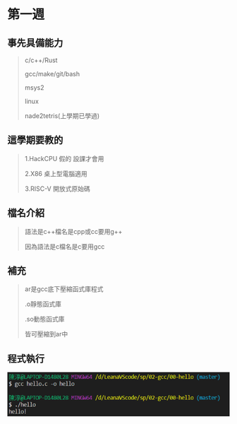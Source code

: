 # 第一週

## 事先具備能力
>c/c++/Rust
>
>gcc/make/git/bash
>
>msys2
>
>linux
>
>nade2tetris(上學期已學過)

## 這學期要教的
>1.HackCPU 假的 設課才會用
>
>2.X86 桌上型電腦適用
>
>3.RISC-V 開放式原始碼

## 檔名介紹
>語法是c++檔名是cpp或cc要用g++
>
>因為語法是c檔名是c要用gcc

## 補充
>ar是gcc底下壓縮函式庫程式
>
>.o靜態函式庫
>
>.so動態函式庫
>
>皆可壓縮到ar中

## 程式執行
<img src="./picture/20210224P1.png" height=100 weight=200 />

